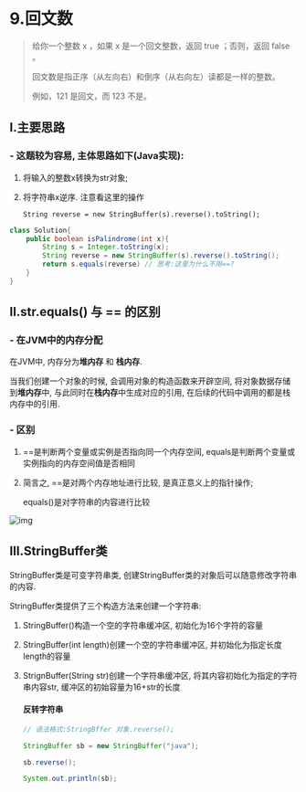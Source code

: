 # 9.回文数
> 给你一个整数 x ，如果 x 是一个回文整数，返回 true ；否则，返回 false 。
>
> 回文数是指正序（从左向右）和倒序（从右向左）读都是一样的整数。
>
> 例如，121 是回文，而 123 不是。
>

## Ⅰ.主要思路

### - 这题较为容易, 主体思路如下(Java实现):

1. 将输入的整数x转换为str对象;

2. 将字符串x逆序. 注意看这里的操作

   `String reverse = new StringBuffer(s).reverse().toString();`

```Java
class Solution{
    public boolean isPalindrome(int x){
        String s = Integer.toString(x);
        String reverse = new StringBuffer(s).reverse().toString();
        return s.equals(reverse) // 思考:这里为什么不用==?
    }
}
```

## Ⅱ.str.equals() 与 == 的区别

### - 在JVM中的内存分配

在JVM中, 内存分为**堆内存** 和 **栈内存**.

当我们创建一个对象的时候, 会调用对象的构造函数来开辟空间, 将对象数据存储到**堆内存**中, 与此同时在**栈内存**中生成对应的引用, 在后续的代码中调用的都是栈内存中的引用. 

### - 区别

1. ==是判断两个变量或实例是否指向同一个内存空间, equals是判断两个变量或实例指向的内存空间值是否相同

2. 简言之, ==是对两个内存地址进行比较, 是真正意义上的指针操作;

   equals()是对字符串的内容进行比较

   

![img](https://img-blog.csdn.net/20180602183200272?watermark/2/text/aHR0cHM6Ly9ibG9nLmNzZG4ubmV0L3FxXzM2NTIyMzA2/font/5a6L5L2T/fontsize/400/fill/I0JBQkFCMA==/dissolve/70)

## Ⅲ.StringBuffer类

StringBuffer类是可变字符串类, 创建StringBuffer类的对象后可以随意修改字符串的内容.

StringBuffer类提供了三个构造方法来创建一个字符串:

1. StringBuffer()构造一个空的字符串缓冲区, 初始化为16个字符的容量

2. StringBuffer(int length)创建一个空的字符串缓冲区, 并初始化为指定长度length的容量

3. StrignBuffer(String str)创建一个字符串缓冲区, 将其内容初始化为指定的字符串内容str, 缓冲区的初始容量为16+str的长度

   #### 反转字符串

   ```java
   // 语法格式:StringBffer 对象.reverse();
   
   StringBuffer sb = new StringBuffer("java");
   
   sb.reverse();
   
   System.out.println(sb);
   ```

   
